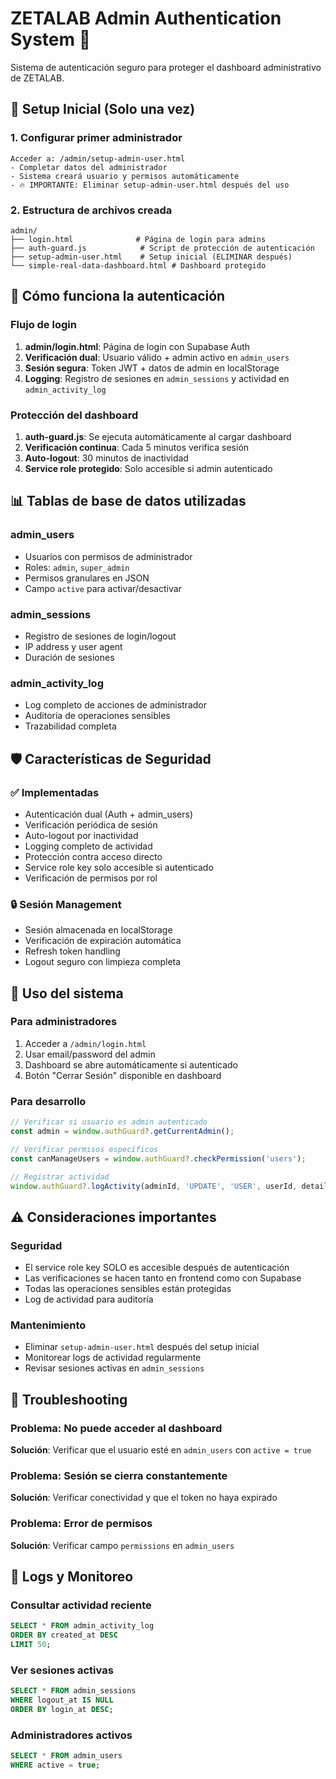 # ZETALAB Admin Authentication System 🔐

Sistema de autenticación seguro para proteger el dashboard administrativo de ZETALAB.

## 🚀 Setup Inicial (Solo una vez)

### 1. Configurar primer administrador
```
Acceder a: /admin/setup-admin-user.html
- Completar datos del administrador
- Sistema creará usuario y permisos automáticamente
- 🔥 IMPORTANTE: Eliminar setup-admin-user.html después del uso
```

### 2. Estructura de archivos creada
```
admin/
├── login.html              # Página de login para admins
├── auth-guard.js            # Script de protección de autenticación
├── setup-admin-user.html    # Setup inicial (ELIMINAR después)
└── simple-real-data-dashboard.html # Dashboard protegido
```

## 🔐 Cómo funciona la autenticación

### Flujo de login
1. **admin/login.html**: Página de login con Supabase Auth
2. **Verificación dual**: Usuario válido + admin activo en `admin_users`
3. **Sesión segura**: Token JWT + datos de admin en localStorage
4. **Logging**: Registro de sesiones en `admin_sessions` y actividad en `admin_activity_log`

### Protección del dashboard
1. **auth-guard.js**: Se ejecuta automáticamente al cargar dashboard
2. **Verificación continua**: Cada 5 minutos verifica sesión
3. **Auto-logout**: 30 minutos de inactividad
4. **Service role protegido**: Solo accesible si admin autenticado

## 📊 Tablas de base de datos utilizadas

### admin_users
- Usuarios con permisos de administrador
- Roles: `admin`, `super_admin`
- Permisos granulares en JSON
- Campo `active` para activar/desactivar

### admin_sessions
- Registro de sesiones de login/logout
- IP address y user agent
- Duración de sesiones

### admin_activity_log
- Log completo de acciones de administrador
- Auditoría de operaciones sensibles
- Trazabilidad completa

## 🛡️ Características de Seguridad

### ✅ Implementadas
- Autenticación dual (Auth + admin_users)
- Verificación periódica de sesión
- Auto-logout por inactividad
- Logging completo de actividad
- Protección contra acceso directo
- Service role key solo accesible si autenticado
- Verificación de permisos por rol

### 🔒 Sesión Management
- Sesión almacenada en localStorage
- Verificación de expiración automática
- Refresh token handling
- Logout seguro con limpieza completa

## 🚪 Uso del sistema

### Para administradores
1. Acceder a `/admin/login.html`
2. Usar email/password del admin
3. Dashboard se abre automáticamente si autenticado
4. Botón "Cerrar Sesión" disponible en dashboard

### Para desarrollo
```javascript
// Verificar si usuario es admin autenticado
const admin = window.authGuard?.getCurrentAdmin();

// Verificar permisos específicos
const canManageUsers = window.authGuard?.checkPermission('users');

// Registrar actividad
window.authGuard?.logActivity(adminId, 'UPDATE', 'USER', userId, details);
```

## ⚠️ Consideraciones importantes

### Seguridad
- El service role key SOLO es accesible después de autenticación
- Las verificaciones se hacen tanto en frontend como con Supabase
- Todas las operaciones sensibles están protegidas
- Log de actividad para auditoría

### Mantenimiento
- Eliminar `setup-admin-user.html` después del setup inicial
- Monitorear logs de actividad regularmente
- Revisar sesiones activas en `admin_sessions`

## 🔧 Troubleshooting

### Problema: No puede acceder al dashboard
**Solución**: Verificar que el usuario esté en `admin_users` con `active = true`

### Problema: Sesión se cierra constantemente
**Solución**: Verificar conectividad y que el token no haya expirado

### Problema: Error de permisos
**Solución**: Verificar campo `permissions` en `admin_users`

## 📝 Logs y Monitoreo

### Consultar actividad reciente
```sql
SELECT * FROM admin_activity_log 
ORDER BY created_at DESC 
LIMIT 50;
```

### Ver sesiones activas
```sql
SELECT * FROM admin_sessions 
WHERE logout_at IS NULL 
ORDER BY login_at DESC;
```

### Administradores activos
```sql
SELECT * FROM admin_users 
WHERE active = true;
```